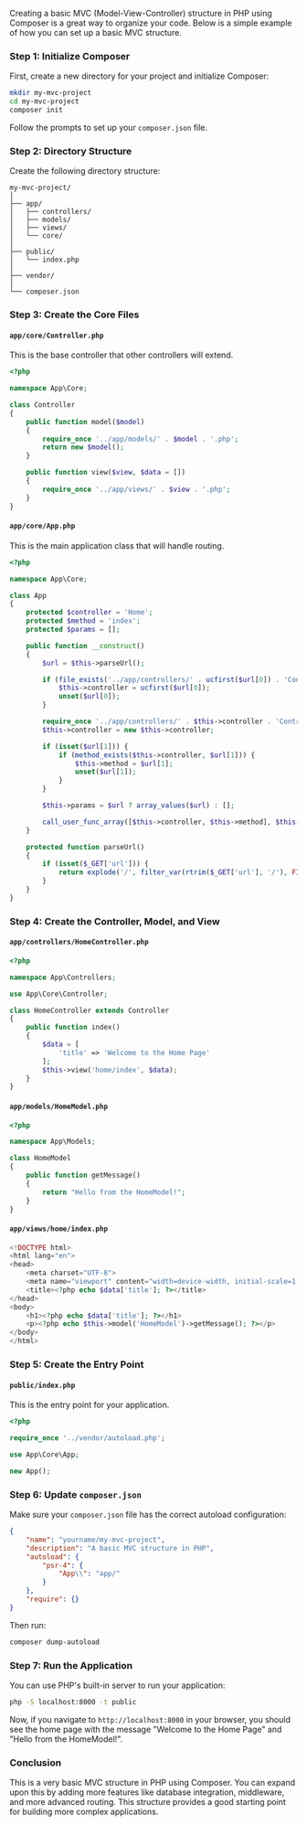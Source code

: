 Creating a basic MVC (Model-View-Controller) structure in PHP using Composer is a great way to organize your code. Below is a simple example of how you can set up a basic MVC structure.

### Step 1: Initialize Composer

First, create a new directory for your project and initialize Composer:

```bash
mkdir my-mvc-project
cd my-mvc-project
composer init
```

Follow the prompts to set up your `composer.json` file.

### Step 2: Directory Structure

Create the following directory structure:

```
my-mvc-project/
│
├── app/
│   ├── controllers/
│   ├── models/
│   ├── views/
│   └── core/
│
├── public/
│   └── index.php
│
├── vendor/
│
└── composer.json
```

### Step 3: Create the Core Files

#### `app/core/Controller.php`

This is the base controller that other controllers will extend.

```php
<?php

namespace App\Core;

class Controller
{
    public function model($model)
    {
        require_once '../app/models/' . $model . '.php';
        return new $model();
    }

    public function view($view, $data = [])
    {
        require_once '../app/views/' . $view . '.php';
    }
}
```

#### `app/core/App.php`

This is the main application class that will handle routing.

```php
<?php

namespace App\Core;

class App
{
    protected $controller = 'Home';
    protected $method = 'index';
    protected $params = [];

    public function __construct()
    {
        $url = $this->parseUrl();

        if (file_exists('../app/controllers/' . ucfirst($url[0]) . 'Controller.php')) {
            $this->controller = ucfirst($url[0]);
            unset($url[0]);
        }

        require_once '../app/controllers/' . $this->controller . 'Controller.php';
        $this->controller = new $this->controller;

        if (isset($url[1])) {
            if (method_exists($this->controller, $url[1])) {
                $this->method = $url[1];
                unset($url[1]);
            }
        }

        $this->params = $url ? array_values($url) : [];

        call_user_func_array([$this->controller, $this->method], $this->params);
    }

    protected function parseUrl()
    {
        if (isset($_GET['url'])) {
            return explode('/', filter_var(rtrim($_GET['url'], '/'), FILTER_SANITIZE_URL));
        }
    }
}
```

### Step 4: Create the Controller, Model, and View

#### `app/controllers/HomeController.php`

```php
<?php

namespace App\Controllers;

use App\Core\Controller;

class HomeController extends Controller
{
    public function index()
    {
        $data = [
            'title' => 'Welcome to the Home Page'
        ];
        $this->view('home/index', $data);
    }
}
```

#### `app/models/HomeModel.php`

```php
<?php

namespace App\Models;

class HomeModel
{
    public function getMessage()
    {
        return "Hello from the HomeModel!";
    }
}
```

#### `app/views/home/index.php`

```php
<!DOCTYPE html>
<html lang="en">
<head>
    <meta charset="UTF-8">
    <meta name="viewport" content="width=device-width, initial-scale=1.0">
    <title><?php echo $data['title']; ?></title>
</head>
<body>
    <h1><?php echo $data['title']; ?></h1>
    <p><?php echo $this->model('HomeModel')->getMessage(); ?></p>
</body>
</html>
```

### Step 5: Create the Entry Point

#### `public/index.php`

This is the entry point for your application.

```php
<?php

require_once '../vendor/autoload.php';

use App\Core\App;

new App();
```

### Step 6: Update `composer.json`

Make sure your `composer.json` file has the correct autoload configuration:

```json
{
    "name": "yourname/my-mvc-project",
    "description": "A basic MVC structure in PHP",
    "autoload": {
        "psr-4": {
            "App\\": "app/"
        }
    },
    "require": {}
}
```

Then run:

```bash
composer dump-autoload
```

### Step 7: Run the Application

You can use PHP's built-in server to run your application:

```bash
php -S localhost:8000 -t public
```

Now, if you navigate to `http://localhost:8000` in your browser, you should see the home page with the message "Welcome to the Home Page" and "Hello from the HomeModel!".

### Conclusion

This is a very basic MVC structure in PHP using Composer. You can expand upon this by adding more features like database integration, middleware, and more advanced routing. This structure provides a good starting point for building more complex applications.
